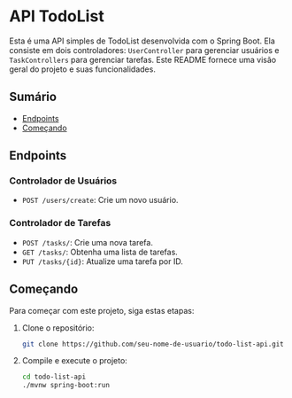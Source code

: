 # API TodoList

Esta é uma API simples de TodoList desenvolvida com o Spring Boot. Ela consiste em dois controladores: `UserController` para gerenciar usuários e `TaskControllers` para gerenciar tarefas. Este README fornece uma visão geral do projeto e suas funcionalidades.

## Sumário

- [Endpoints](#endpoints)
- [Começando](#começando)

## Endpoints

### Controlador de Usuários

- `POST /users/create`: Crie um novo usuário.

### Controlador de Tarefas

- `POST /tasks/`: Crie uma nova tarefa.
- `GET /tasks/`: Obtenha uma lista de tarefas.
- `PUT /tasks/{id}`: Atualize uma tarefa por ID.

## Começando

Para começar com este projeto, siga estas etapas:

1. Clone o repositório:

   ```bash
   git clone https://github.com/seu-nome-de-usuario/todo-list-api.git

2. Compile e execute o projeto:
   
   ```bash
   cd todo-list-api
   ./mvnw spring-boot:run
